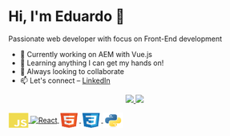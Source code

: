 # Hi, I'm Eduardo 👋

Passionate web developer  with  focus on Front-End development 

- 🔭 Currently working on AEM with Vue.js
- 🌱 Learning anything I can get my hands on!
- 👯 Always looking to collaborate
- 📫 Let's connect – [LinkedIn](https://www.linkedin.com/in/eduardo-nowakoski-1598071a4) 


<div align="center">
  <a href="https://github.com/gabriel-de0105">
  <img height="180em" src="https://github-readme-stats.vercel.app/api?username=gabriel-dev0105&show_icons=true&theme=tokyonight&include_all_commits=true&count_private=true"/>
  <img height="180em" src="https://github-readme-stats.vercel.app/api/top-langs/?username=gabriel-dev0105&layout=compact&langs_count=7&theme=tokyonight"/>
</div>


<div style="display: inline_block"><br>
  <img align="center" alt="Js" height="30" width="40" src="https://raw.githubusercontent.com/devicons/devicon/master/icons/javascript/javascript-plain.svg">
  <img align="center" alt="React" height="30" width="40" src="https://raw.githubusercontent.com/devicons/devicon/master/icons/react/vue-original.svg">
  <img align="center" alt="HTML" height="30" width="40" src="https://raw.githubusercontent.com/devicons/devicon/master/icons/html5/html5-original.svg">
  <img align="center" alt="CSS" height="30" width="40" src="https://raw.githubusercontent.com/devicons/devicon/master/icons/css3/css3-original.svg">
  <img align="center" alt="Python" height="30" width="40" src="https://raw.githubusercontent.com/devicons/devicon/master/icons/python/python-original.svg">
</div>
